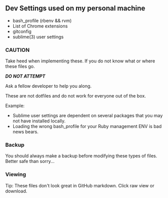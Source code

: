 ## Dev Settings used on my personal machine
- bash_profile (rbenv && rvm)
- List of Chrome extensions
- gitconfig
- sublime(3) user settings

### CAUTION
Take heed when implementing these. If you do not know what or where these files go.

**_DO NOT ATTEMPT_**

Ask a fellow developer to help you along.

These are not dotfiles and do not work for everyone out of the box.

Example:
  - Sublime user settings are dependent on several packages that you may not have installed locally.
  - Loading the wrong bash_profile for your Ruby management ENV is bad news bears.

### Backup
You should always make a backup before modifying these types of files. Better safe than sorry...

### Viewing
Tip: These files don't look great in GitHub markdown. Click raw view or download.
